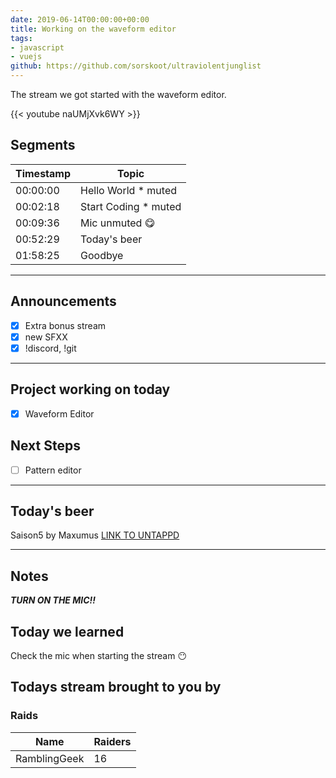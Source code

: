 ```yaml
---
date: 2019-06-14T00:00:00+00:00
title: Working on the waveform editor
tags:
- javascript
- vuejs
github: https://github.com/sorskoot/ultraviolentjunglist
---
```


The stream we got started with the waveform editor.


{{< youtube naUMjXvk6WY >}}

<!--more-->
## Segments

| Timestamp | Topic |
| --- | --- |
| 00:00:00 | Hello World * muted |
| 00:02:18 | Start Coding * muted |
| 00:09:36 | Mic unmuted 😋 |
| 00:52:29 | Today's beer |
| 01:58:25 | Goodbye |
---

## Announcements

- [X] Extra bonus stream
- [X] new SFXX
- [X] !discord, !git

---

## Project working on today

- [X] Waveform Editor

## Next Steps

- [ ] Pattern editor

---

## Today's beer

Saison5 by Maxumus
[LINK TO UNTAPPD](https://untappd.com/b/brouwerij-maximus-saison-5/438329)

---

## Notes

***TURN ON THE MIC!!***

## Today we learned

Check the mic when starting the stream 😶

## Todays stream brought to you by

### Raids

| Name | Raiders |
| --- | --- |
| RamblingGeek | 16 |
